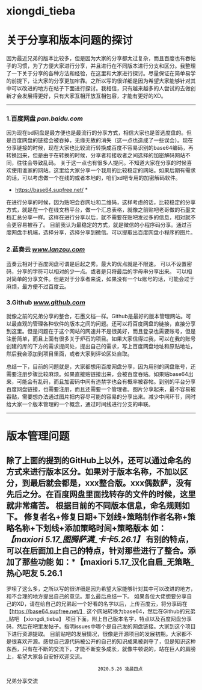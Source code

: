 # xiongdi_tieba
   # 关于分享和版本问题的探讨
  因为最近兄弟的版本比较多，但是因为大家的分享都太过复杂，而且百度也有吞帖子的习惯，为了方便大家进行分享，并且进行在不同版本进行分支和区分。我整理了一下关于分享的各种方法和经验，在这里和大家进行探讨。尽量保证在简单易学的前提下，让大家的分享更加牢靠。之所以写的很详细是因为希望大家能够针对其中可以改进的地方在帖子下面进行探讨。我相信，只有越来越多的人尝试的去做创新才会发展得更好，只有大家互相开放互相包容，才能有更好的XD。
  
  --------------
### 1.百度网盘      _pan.baidu.com_
因为现在bd网盘是最方便也是最流行的分享方式，相信大家也是首选度盘的。但是百度网盘的链接会被吞掉，无缘无故的消失（这一点也造成了一些误会）。现在分享链接的时候，现在大家也比较流行转换成百度不容易识别的base64编码，再转换回来，但是由于在转换的时候，分享者和接收者之间选择的加密解码网站不同，往往会导致乱码。
关于这一点也有很多人提问。不知道大家在分享的时候喜欢使用谁家的网站。这里给大家分享一个我用的比较稳定的网站。如果后期有需求的话，可以考虑做一个在线的或者本地的，咱们xd吧专用的加密解码软件。
* https://base64.supfree.net/ *

在进行分享的时候，因为贴吧会吞网址和二维码，这样考虑的话，比较稳定的分享方式，就是在一个在线文档平台，做一个汇总表格，就像之前贴吧老哥做的石墨文档汇总分享一样。这样在进行分享以后，就不需要在贴吧发过多的信息，相对就不会更容易被吞了。
目前我认为最稳定的方式，就是微信的小程序码分享。通过百度网盘手机端，选择分享，选择分享到微信。可以提取出百度网盘小程序的图片。

### 2.蓝奏云      _www.lanzou.com_
蓝奏云相对于百度网盘可谓是后起之秀。最大的优点就是不限速。
可以不设置密码，分享的字符可以相对的少一点。或者是只将最后的字母串分享出来。
可以相对简单的分享文件。但是对于分享者来说，如果没有一个lz账号的话，可能会过于麻烦，最方便不过百度云。
### 3.Github     _www.github.com_
  就像之前的兄弟分享的整合，石墨文档一样。Github是最好的版本管理网站。可以最直观的管理各种软件的版本之间的问题。还可以将百度网盘的链接，直接分享到这里。但是问题在于这个网站的网速并不是很美好，而且登录也需要账号，但是注册简单，而且上面有很多关于炉石的项目。如果大家信得过我，可以在我的账号创建的库的下方的需求提问处，提出自己的需求，写上百度网盘地址和原贴地址，然后我会添加到项目里面，或者大家到评论区处自取。

  总结一下，目前的问题就是，大家都想用百度网盘分享，因为用别的网盘账号，还需要注册步骤比较麻烦。如果直接贴链接出来，会被百度吞贴。如果贴base64出来，可能会有乱码，而且加密码中间有违禁字也会有概率被吞帖。到别的平台分享百度网盘链接，也需要注册，而且还需要一个管理者。图片分享起来，最不容易被吞贴，需要想办法通过图片把内容尽可能的容易的分享出来。减少中间环节，同时给大家一个版本管理的一个概念，通过时间线进行分支的串联。

------------------------------------

  # 版本管理问题
  除了上面的提到的GitHub上以外，还可以通过命名的方式来进行版本区分。如果对于版本名称，不加以区分，到最后就会都是，xxx整合版。xxx偶数萨，没有先后之分。在百度网盘里面找转存的文件的时候，这里就非常痛苦。
  根据目前的不同版本信息，命名规则如下。
  修复者名+修复日期+下划线+策略制作者名称+策略名称+下划线+添加策略时间+策略版本
  如：*【maxiori 5.17_图腾萨满_卡卡5.26.1】*
  有别的特点，可以在后面加上自己的特点，针对那些进行了整合。添加了那些功能
  如：*【maxiori 5.17_汉化自启_无策略_热心吧友 5.26.1
 ----------------
 
罗嗦了这么多，之所以写的很详细是因为希望大家能够针对其中可以改进的地方，和不合理的地方提出自己的意见。那么最后总结一下。
如果各位大佬想要分享自己的XD，请在给自己的兄弟起一个好看的名字以后，上传百度云，将分享码在【https://base64.supfree.net/】 这个网站转换为base64，然后在Github的兄弟_贴吧 【xiongdi_tieba】 项目下面，附上自己版本名字，特点以及百度网盘分享码，然后在吧里发帖子。指明issues中哪个是自己发的网盘链接。大家到这个项目下进行资源提取。
目前贴吧的发展情况，很像是开源项目的发展初期。大家都不是很喜欢开源。感觉自己源代码被公开的自己的知识成果被剥夺了，但是知识这种东西，只有在不断的交流下，才能不断变多成长，就像牛顿说的，站在巨人的肩膀上，希望大家各自安好欢迎交流。

                                      2020.5.26 凌晨四点
兄弟分享交流
